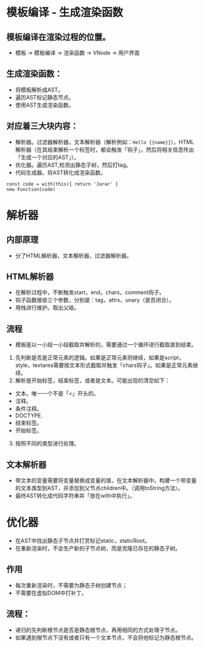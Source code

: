 # 模板编译 - 生成渲染函数

##  模板编译在渲染过程的位置。
- 模板 -> 模板编译 -> 渲染函数 -> VNode -> 用户界面
## 生成渲染函数：
- 将模板解析成AST。
- 遍历AST标记静态节点。
- 使用AST生成渲染函数。
## 对应着三大块内容：
- 解析器。过滤器解析器，文本解析器（解析例如：```Hello {{name}}```），HTML解析器（在其结束解析一个标签时，都会触发「钩子」，然后将相关信息传出「生成一个对应的AST」）。
- 优化器。遍历AST,检测出静态子树，然后打tag。
- 代码生成器。将AST转化成渲染函数。
```JS
const code = with(this){ return 'Jarar' }
new Function(code)
```

# 解析器
## 内部原理
- 分了HTML解析器，文本解析器，过滤器解析器。

## HTML解析器
- 在解析过程中，不断触发start，end，chars，comment钩子。
- 钩子函数接收三个参数，分别是：tag，attrs，unary（是否闭合）。
- 用栈进行维护。取出父级。

## 流程
- 模板是以一小段一小段截取并解析的，需要通过一个循环进行截取直到结束。
1. 先判断是否是正常元素的逻辑。如果是正常元素则继续，如果是script，style，textarea需要按文本形式截取并触发「chars钩子」。如果是正常元素继续。
2. 解析是开始标签，结束标签，或者是文本。可能出现的清空如下：
  - 文本。唯一一个不是「<」开头的。
  - 注释。
  - 条件注释。
  - DOCTYPE.
  - 结束标签。
  - 开始标签。
3. 按照不同的类型进行处理。

## 文本解析器
- 带文本的变量需要将变量替换成变量的值，在文本解析器中，构建一个带变量的文本类型到AST，并添加到父节点children中。（调用toString方法）。
- 最终AST转化成代码字符串并「放在with中执行」。

# 优化器
- 在AST中找出静态子节点并打赏标记static，staticRoot。
- 在重新渲染时，不会生产新的子节点树，而是克隆已存在的静态子树。

## 作用
- 每次重新渲染时，不需要为静态子树创建节点；
- 不需要在虚拟DOM中打补丁。

## 流程：
- 递归的先判断根节点是否是静态根节点，再用相同的方式处理子节点。
- 如果遇到根节点下没有或者只有一个文本节点，不会将他标记为静态根节点。
